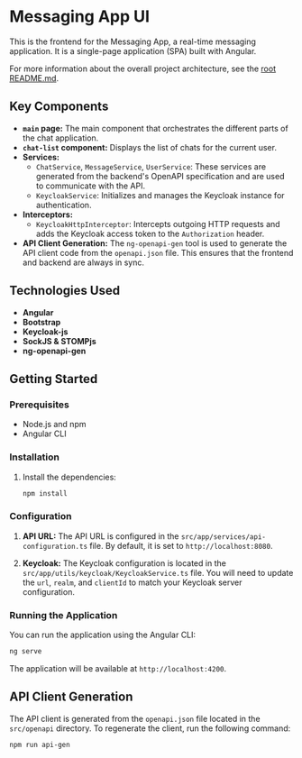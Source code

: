 # Messaging App UI

This is the frontend for the Messaging App, a real-time messaging application. It is a single-page application (SPA) built with Angular.

For more information about the overall project architecture, see the [root README.md](../../README.md).

## Key Components

- **`main` page:** The main component that orchestrates the different parts of the chat application.
- **`chat-list` component:** Displays the list of chats for the current user.
- **Services:**
  - `ChatService`, `MessageService`, `UserService`: These services are generated from the backend's OpenAPI specification and are used to communicate with the API.
  - `KeycloakService`: Initializes and manages the Keycloak instance for authentication.
- **Interceptors:**
  - `KeycloakHttpInterceptor`: Intercepts outgoing HTTP requests and adds the Keycloak access token to the `Authorization` header.
- **API Client Generation:** The `ng-openapi-gen` tool is used to generate the API client code from the `openapi.json` file. This ensures that the frontend and backend are always in sync.

## Technologies Used

- **Angular**
- **Bootstrap**
- **Keycloak-js**
- **SockJS & STOMPjs**
- **ng-openapi-gen**

## Getting Started

### Prerequisites

- Node.js and npm
- Angular CLI

### Installation

1.  Install the dependencies:

    ```bash
    npm install
    ```

### Configuration

1.  **API URL:** The API URL is configured in the `src/app/services/api-configuration.ts` file. By default, it is set to `http://localhost:8080`.

2.  **Keycloak:** The Keycloak configuration is located in the `src/app/utils/keycloak/KeycloakService.ts` file. You will need to update the `url`, `realm`, and `clientId` to match your Keycloak server configuration.

### Running the Application

You can run the application using the Angular CLI:

```bash
ng serve
```

The application will be available at `http://localhost:4200`.

## API Client Generation

The API client is generated from the `openapi.json` file located in the `src/openapi` directory. To regenerate the client, run the following command:

```bash
npm run api-gen
```
